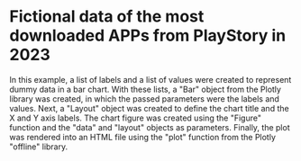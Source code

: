 # Fictional data of the most downloaded APPs from PlayStory in 2023

In this example, a list of labels and a list of values were created to represent dummy data in a bar chart. With these lists, a "Bar" object from the Plotly library was created, in which the passed parameters were the labels and values. Next, a "Layout" object was created to define the chart title and the X and Y axis labels. The chart figure was created using the "Figure" function and the "data" and "layout" objects as parameters. Finally, the plot was rendered into an HTML file using the "plot" function from the Plotly "offline" library.
